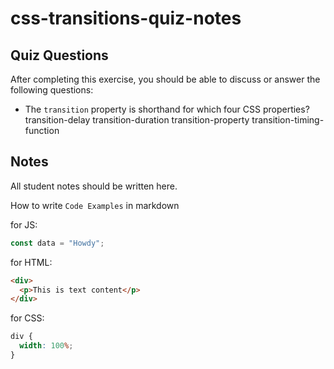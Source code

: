 # css-transitions-quiz-notes

## Quiz Questions

After completing this exercise, you should be able to discuss or answer the following questions:

- The `transition` property is shorthand for which four CSS properties?
transition-delay
transition-duration
transition-property
transition-timing-function

## Notes

All student notes should be written here.


How to write `Code Examples` in markdown

for JS:

```javascript
const data = "Howdy";
```

for HTML:

```html
<div>
  <p>This is text content</p>
</div>
```

for CSS:

```css
div {
  width: 100%;
}
```
